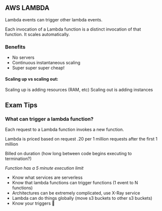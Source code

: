 ## AWS LAMBDA

Lambda events can trigger other lambda events.

Each invocation of a Lambda function is a distinct invocation of that function. It scales automatically.

### Benefits
- No servers
- Continuous instantaneous scaling
- Super super super cheap!

#### Scaling up vs scaling out:
Scaling up is adding resources (RAM, etc)
Scaling out is adding instances


## Exam Tips
### What can trigger a lambda function?
Each request to a Lambda function invokes a new function.

Lambda is priced based on request
.20 per 1 million requests after the first 1 million

Billed on duration (how long between code begins executing to termination?)

_Function has a 5 minute execution limit_

- Know what services are serverless
- Know that lambda functions can trigger functions (1 event to N functions)
- Architectures can be extremely complicated, use X-Ray service
- Lambda can do things globally (move s3 buckets to other s3 buckets)
- Know your triggers


